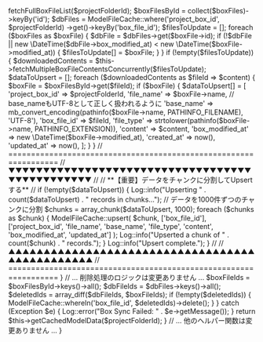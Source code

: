 <?php

namespace App\Models;

use App\Models\ModelFileCache;
use Illuminate\Database\Eloquent\Model;
use Illuminate\Support\Facades\DB;
use Illuminate\Support\Facades\Log;
use GuzzleHttp\Client;
use GuzzleHttp\Pool;
use GuzzleHttp\Psr7\Request as GuzzleRequest;
use GuzzleHttp\HandlerStack;
use GuzzleHttp\Middleware;
use GuzzleHttp\Psr7\Response;
use Exception;

class DLDHWDataImportModel extends Model
{
    // ... 既存の getCategoryNameByElementId メソッドなど ...

    public function getCachedModelData($projectFolderId)
    {
        // ... この関数は変更ありません ...
    }

    /**
     * **【最終修正版】プレースホルダ上限と文字化け対策**
     */
    public function syncAndGetModelData($projectFolderId)
    {
        // PHPの内部エンコーディングをUTF-8に設定（文字化け対策）
        mb_internal_encoding('UTF-8');
        set_time_limit(0); 

        try {
            // ... ファイルリスト取得、更新リスト作成のロジックは変更ありません ...
            $boxFiles = $this->fetchFullBoxFileList($projectFolderId);
            $boxFilesById = collect($boxFiles)->keyBy('id');
            $dbFiles = ModelFileCache::where('project_box_id', $projectFolderId)
                         ->get()->keyBy('box_file_id');
            
            $filesToUpdate = [];
            foreach ($boxFiles as $boxFile) {
                $dbFile = $dbFiles->get($boxFile->id);
                if (!$dbFile || new \DateTime($dbFile->box_modified_at) < new \DateTime($boxFile->modified_at)) {
                    $filesToUpdate[] = $boxFile;
                }
            }
            
            if (!empty($filesToUpdate)) {
                $downloadedContents = $this->fetchMultipleBoxFileContentsConcurrently($filesToUpdate);

                $dataToUpsert = [];
                foreach ($downloadedContents as $fileId => $content) {
                    $boxFile = $boxFilesById->get($fileId);
                    if ($boxFile) {
                        $dataToUpsert[] = [
                            'project_box_id' => $projectFolderId,
                            'file_name' => $boxFile->name,
                            // base_nameもUTF-8として正しく扱われるように
                            'base_name' => mb_convert_encoding(pathinfo($boxFile->name, PATHINFO_FILENAME), 'UTF-8'),
                            'box_file_id' => $fileId,
                            'file_type' => strtolower(pathinfo($boxFile->name, PATHINFO_EXTENSION)),
                            'content' => $content,
                            'box_modified_at' => new \DateTime($boxFile->modified_at),
                            'created_at' => now(),
                            'updated_at' => now(),
                        ];
                    }
                }
                
                // =================================================================
                //  ▼▼▼▼▼▼▼▼▼▼▼▼▼▼▼▼▼▼▼▼▼▼▼▼▼▼▼▼▼▼▼▼▼▼▼▼▼▼▼▼▼▼▼▼▼▼▼
                //
                //  **【重要】データをチャンクに分割してUpsertする**
                //
                if (!empty($dataToUpsert)) {
                    Log::info("Upserting " . count($dataToUpsert) . " records in chunks...");
                    
                    // データを1000件ずつのチャンクに分割
                    $chunks = array_chunk($dataToUpsert, 1000); 

                    foreach ($chunks as $chunk) {
                        ModelFileCache::upsert(
                            $chunk,
                            ['box_file_id'],
                            ['project_box_id', 'file_name', 'base_name', 'file_type', 'content', 'box_modified_at', 'updated_at']
                        );
                        Log::info("Upserted a chunk of " . count($chunk) . " records.");
                    }
                    
                    Log::info("Upsert complete.");
                }
                //
                //  ▲▲▲▲▲▲▲▲▲▲▲▲▲▲▲▲▲▲▲▲▲▲▲▲▲▲▲▲▲▲▲▲▲▲▲▲▲▲▲▲▲▲▲▲▲▲▲
                // =================================================================
            }
            
            // ... 削除処理のロジックは変更ありません ...
            $boxFileIds = $boxFilesById->keys()->all();
            $dbFileIds = $dbFiles->keys()->all();
            $deletedIds = array_diff($dbFileIds, $boxFileIds);
            if (!empty($deletedIds)) {
                ModelFileCache::whereIn('box_file_id', $deletedIds)->delete();
            }

        } catch (Exception $e) {
            Log::error("Box Sync Failed: " . $e->getMessage());
        }
        
        return $this->getCachedModelData($projectFolderId);
    }
    
    // ... 他のヘルパー関数は変更ありません ...
}
